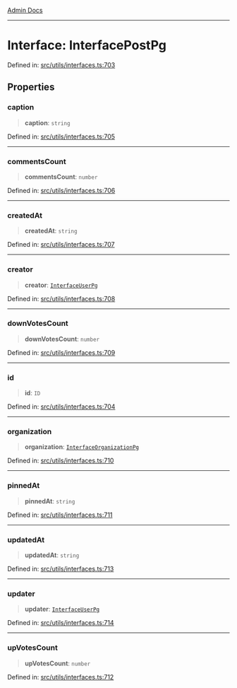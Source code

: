 [Admin Docs](/)

***

# Interface: InterfacePostPg

Defined in: [src/utils/interfaces.ts:703](https://github.com/PalisadoesFoundation/talawa-admin/blob/main/src/utils/interfaces.ts#L703)

## Properties

### caption

> **caption**: `string`

Defined in: [src/utils/interfaces.ts:705](https://github.com/PalisadoesFoundation/talawa-admin/blob/main/src/utils/interfaces.ts#L705)

***

### commentsCount

> **commentsCount**: `number`

Defined in: [src/utils/interfaces.ts:706](https://github.com/PalisadoesFoundation/talawa-admin/blob/main/src/utils/interfaces.ts#L706)

***

### createdAt

> **createdAt**: `string`

Defined in: [src/utils/interfaces.ts:707](https://github.com/PalisadoesFoundation/talawa-admin/blob/main/src/utils/interfaces.ts#L707)

***

### creator

> **creator**: [`InterfaceUserPg`](InterfaceUserPg.md)

Defined in: [src/utils/interfaces.ts:708](https://github.com/PalisadoesFoundation/talawa-admin/blob/main/src/utils/interfaces.ts#L708)

***

### downVotesCount

> **downVotesCount**: `number`

Defined in: [src/utils/interfaces.ts:709](https://github.com/PalisadoesFoundation/talawa-admin/blob/main/src/utils/interfaces.ts#L709)

***

### id

> **id**: `ID`

Defined in: [src/utils/interfaces.ts:704](https://github.com/PalisadoesFoundation/talawa-admin/blob/main/src/utils/interfaces.ts#L704)

***

### organization

> **organization**: [`InterfaceOrganizationPg`](InterfaceOrganizationPg.md)

Defined in: [src/utils/interfaces.ts:710](https://github.com/PalisadoesFoundation/talawa-admin/blob/main/src/utils/interfaces.ts#L710)

***

### pinnedAt

> **pinnedAt**: `string`

Defined in: [src/utils/interfaces.ts:711](https://github.com/PalisadoesFoundation/talawa-admin/blob/main/src/utils/interfaces.ts#L711)

***

### updatedAt

> **updatedAt**: `string`

Defined in: [src/utils/interfaces.ts:713](https://github.com/PalisadoesFoundation/talawa-admin/blob/main/src/utils/interfaces.ts#L713)

***

### updater

> **updater**: [`InterfaceUserPg`](InterfaceUserPg.md)

Defined in: [src/utils/interfaces.ts:714](https://github.com/PalisadoesFoundation/talawa-admin/blob/main/src/utils/interfaces.ts#L714)

***

### upVotesCount

> **upVotesCount**: `number`

Defined in: [src/utils/interfaces.ts:712](https://github.com/PalisadoesFoundation/talawa-admin/blob/main/src/utils/interfaces.ts#L712)
